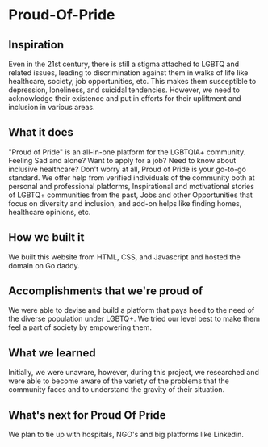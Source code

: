 # Proud-Of-Pride

## Inspiration

Even in the 21st century, there is still a stigma attached to LGBTQ and related issues, leading to discrimination against them in walks of life like healthcare, society, job opportunities, etc.
This makes them susceptible to depression, loneliness, and suicidal tendencies. However, we need to acknowledge their existence and put in efforts for their upliftment and inclusion in various areas.

## What it does

"Proud of Pride" is an all-in-one platform for the LGBTQIA+ community. Feeling Sad and alone? Want to apply for a job? Need to know about inclusive healthcare? Don't worry at all, Proud of Pride is your go-to-go standard. We offer help from verified individuals of the community both at personal and professional platforms, Inspirational and motivational stories of LGBTQ+ communities from the past, Jobs and other Opportunities that focus on diversity and inclusion, and add-on helps like finding homes, healthcare opinions, etc.

## How we built it

We built this website from HTML, CSS, and Javascript and hosted the domain on Go daddy.

## Accomplishments that we're proud of

We were able to devise and build a platform that pays heed to the need of the diverse population under LGBTQ+. We tried our level best to make them feel a part of society by empowering them.

## What we learned

Initially, we were unaware, however, during this project, we researched and were able to become aware of the variety of the problems that the community faces and to understand the gravity of their situation.


## What's next for Proud Of Pride

We plan to tie up with hospitals, NGO's and big platforms like Linkedin.
